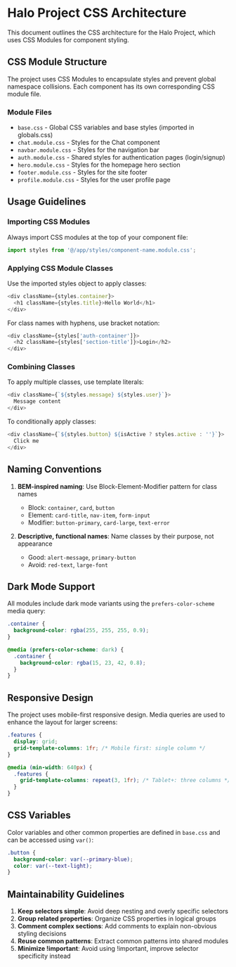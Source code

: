# Halo Project CSS Architecture

This document outlines the CSS architecture for the Halo Project, which uses CSS Modules for component styling.

## CSS Module Structure

The project uses CSS Modules to encapsulate styles and prevent global namespace collisions. Each component has its own corresponding CSS module file.

### Module Files

- `base.css` - Global CSS variables and base styles (imported in globals.css)
- `chat.module.css` - Styles for the Chat component
- `navbar.module.css` - Styles for the navigation bar
- `auth.module.css` - Shared styles for authentication pages (login/signup)
- `hero.module.css` - Styles for the homepage hero section
- `footer.module.css` - Styles for the site footer
- `profile.module.css` - Styles for the user profile page

## Usage Guidelines

### Importing CSS Modules

Always import CSS modules at the top of your component file:

```javascript
import styles from '@/app/styles/component-name.module.css';
```

### Applying CSS Module Classes

Use the imported styles object to apply classes:

```javascript
<div className={styles.container}>
  <h1 className={styles.title}>Hello World</h1>
</div>
```

For class names with hyphens, use bracket notation:

```javascript
<div className={styles['auth-container']}>
  <h2 className={styles['section-title']}>Login</h2>
</div>
```

### Combining Classes

To apply multiple classes, use template literals:

```javascript
<div className={`${styles.message} ${styles.user}`}>
  Message content
</div>
```

To conditionally apply classes:

```javascript
<div className={`${styles.button} ${isActive ? styles.active : ''}`}>
  Click me
</div>
```

## Naming Conventions

1. **BEM-inspired naming**: Use Block-Element-Modifier pattern for class names
   - Block: `container`, `card`, `button`
   - Element: `card-title`, `nav-item`, `form-input`
   - Modifier: `button-primary`, `card-large`, `text-error`

2. **Descriptive, functional names**: Name classes by their purpose, not appearance
   - Good: `alert-message`, `primary-button`
   - Avoid: `red-text`, `large-font`

## Dark Mode Support

All modules include dark mode variants using the `prefers-color-scheme` media query:

```css
.container {
  background-color: rgba(255, 255, 255, 0.9);
}

@media (prefers-color-scheme: dark) {
  .container {
    background-color: rgba(15, 23, 42, 0.8);
  }
}
```

## Responsive Design

The project uses mobile-first responsive design. Media queries are used to enhance the layout for larger screens:

```css
.features {
  display: grid;
  grid-template-columns: 1fr; /* Mobile first: single column */
}

@media (min-width: 640px) {
  .features {
    grid-template-columns: repeat(3, 1fr); /* Tablet+: three columns */
  }
}
```

## CSS Variables

Color variables and other common properties are defined in `base.css` and can be accessed using `var()`:

```css
.button {
  background-color: var(--primary-blue);
  color: var(--text-light);
}
```

## Maintainability Guidelines

1. **Keep selectors simple**: Avoid deep nesting and overly specific selectors
2. **Group related properties**: Organize CSS properties in logical groups
3. **Comment complex sections**: Add comments to explain non-obvious styling decisions
4. **Reuse common patterns**: Extract common patterns into shared modules
5. **Minimize !important**: Avoid using !important, improve selector specificity instead